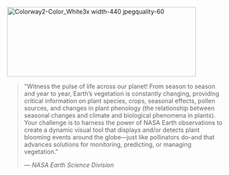 <img width="440" height="163" alt="Colorway2-Color_White3x width-440 jpegquality-60" src="https://github.com/user-attachments/assets/e248a786-a35e-4291-820b-97e761274eaa" />



> "Witness the pulse of life across our planet! From season to season and year to year, Earth’s vegetation is constantly changing, providing critical information on plant species, crops, seasonal effects, pollen sources, and changes in plant phenology (the relationship between seasonal changes and climate and biological phenomena in plants). Your challenge is to harness the power of NASA Earth observations to create a dynamic visual tool that displays and/or detects plant blooming events around the globe—just like pollinators do–and that advances solutions for monitoring, predicting, or managing vegetation."  
>
> — *NASA Earth Science Division*
